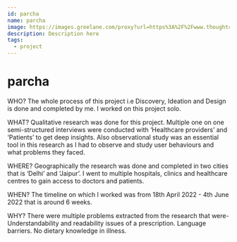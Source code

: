 ```yaml
---
id: parcha
name: parcha
image: https://images.greelane.com/proxy?url=https%3A%2F%2Fwww.thoughtco.com%2Fthmb%2FSOQV0Q-OLy490Lf_RETbguDXj5g%3D%2F2121x1414%2Ffilters%3Afill%28auto%2C1%29%2Fhow-to-start-a-blog-for-free-4687144-1-ab38a1b4fb5d4ed3bb58026b5dd49d54.jpg&width=750
description: Description here
tags:
  - project
---
```


# parcha

WHO?
The whole process of this project i.e Discovery, Ideation and Design is done and completed by me. I worked on this project solo.

WHAT?
Qualitative research was done for this project. Multiple one on one semi-structured interviews were conducted with ‘Healthcare providers’ and ‘Patients’ to get deep insights. Also observational study was an essential tool in this research as I had to observe and study user behaviours and what problems they faced.

WHERE?
Geographically the research was done and completed in two cities that is ‘Delhi’ and ‘Jaipur’. I went to multiple hospitals, clinics and healthcare centres to gain access to doctors and patients.

WHEN?
The timeline on which I worked was from 18th April 2022 - 4th June 2022 that is around 6 weeks.

WHY?
There were multiple problems extracted from the research that were-
Understandability and readability issues of a prescription.
Language barriers.
No dietary knowledge in illness.

